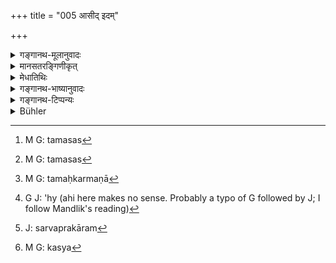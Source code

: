 +++
title = "005 आसीद् इदम्"

+++

<details><summary>गङ्गानथ-मूलानुवादः</summary>

This (World) was in existence in the form, as it were, of dense Darkness,—unperceived, undifferentiated, incogitable, (hence) incognizable; as it was wholly merged in deep sleep.—(5).


“Where we began and whereto we are carried! Manu was asked to expound the duties laid down in the scriptures, and he promised to expound them; under the circumstances, the description of the world in its undifferentiated state (with which the present verse begins) is wholly irrelevant and purposeless. In fact it becomes a true case of the well-known proverb —‘ Being questioned about mangoes, he describes the Kovidāra tree.’ Further, there is no authority in support of what is here described; nor is any useful purpose served by it. So the whole of this First Discourse need not be studied at all.”
</details>

<details><summary>मानसतरङ्गिणीकृत्</summary>

This universe existed un-manifest, unperceived, destitute of structure, un-amenable to probing, un-understandable, wholly immersed, in an inactive state. 
</details>

<details><summary>मेधातिथिः</summary>
<u>क्व अस्ताः</u> क्व निपतिताः । शास्त्रोक्तनिपतितधर्मान् पृष्टस् तान् एव वक्तव्यतया प्रतिज्ञाय जगतो ऽव्याकृतावस्थावर्णनम् अप्रकृतम् अपुरुषार्थं च । सो ऽयं सत्यो जनप्रवादः "आम्रान् पृष्टः कोविदारान् आचष्टे" इति । न चास्मिन् वस्तुनि प्रमाणं न च प्रयोजनम् इत्य् अतः सर्व एवायम् अध्यायो नाध्येतव्यः । 

- <u>उच्यते</u> । शास्त्रस्य महाप्रयोजत्वम् अनेन सर्वेण प्रतिपाद्यते । ब्रह्माद्याः स्थावरपर्यन्ताः संसारगतयो धर्माधर्मनिमित्ता अत्र प्रतिपाद्यन्ते । 

- तमसा बहुरूपेण वेष्टिताः कर्महेतुना" (म्ध् १.४९) इति । 

वक्ष्यति च- 

- एता दृष्ट्वा तु जीवस्य गतीः स्वेनैव चेतसा ।

- धर्मतो ऽधर्मतश् चैव धर्मे दध्यात् सदा मनः ॥ इति । (म्ध् १२.२३)

ततश् च निरतिशयैश्वर्यहेतुर् धर्मस् तद्विपरीतश् चाधर्मस् तद्रूपपरिज्ञानार्थम् इदं शास्त्रं महाप्रयोजनम् अध्येतव्यम् इत्य् अध्यायतात्पर्यम् । सूत्रं त्व् अत्र मन्त्रार्थवादाः सामान्यतो दृष्टं च । तथा च मन्त्रः । 

- तम आसीत् तमसा गूऌहम् अग्रे ऽप्रकेतम् सलिलं सर्वम् आ इदम् ।

- तुच्छेनाभ्वपिहितं यदासीत् तपसस्[^१५] तन् महिनाजयतैकम् ॥ (र्व् १०.१२९.३) 


[^१५]:
     M G: tamasas

चन्द्रार्काग्न्यादिषु बाह्याध्यात्मिकेषु महाप्रलये प्रकाशकेषु नष्टेषु तम एव केवलम् आसीत् । तद् अपि तमः स्थूलरूपतमसा गूढं संवृत्तम् । न हि तदानीं कश्चिद् अपि ज्ञातास्ति । अतो ज्ञातुर् अभावान् न कस्यचित् ज्ञानम् अस्तीति तमसा गूढम् उच्यते । अग्ने भूतसृष्टेः प्राक् अप्रकेतम् अज्ञातं सर्वं आः आसीत् । इदं सलिलं सरणधर्मकम् क्रियावत् यत् किंचिच् चेष्टावत् तत् सर्वं निश्चेष्टम् आसीत् । तुच्छेन सूक्ष्मेणाभु स्थूलम् अपिहितं प्रकृत्यात्मनि विशेषरूपं लीनम् इत्य् अर्थः । एतावताव्याकृतावस्था जगतो द्योतिता । चतुर्थेन पादेनाद्या सृष्ट्यवस्थोच्यते । तपसस्[^१६] तन् महिना महत्त्वेन एकं यद् आसीत् तद् अजायत विशेषात्मनाभिव्यज्यते स्म । कर्मवाशात् पुनः प्रादुर् बभूवेत्य् अर्थः । अथ वा तस्याम् अवस्थायां तपःकर्मणा[^१७] महत्त्वेन हिरण्यगर्भ आत्मनाजायत प्रादुर् आसीत् । यथा वक्ष्यति "ततः स्वयंभूः" इति (म्ध् १.६ ) ।


[^१७]:
     M G: tamaḥkarmaṇā


[^१६]:
     M G: tamasas

- सामान्यतो दृष्टेन महाप्रलयो ऽपि संभाव्यते । यस्य ह्य् एकदेशे नाशो दृष्टस् तस्य सर्वस्यापि नाशो दृश्यते । यथा शालापि क्वचिद् दह्यमाना दृष्टा कदाचित् सर्वो ग्रामो दह्यते । ये च कर्तृपूर्वा भावास् ते सर्वे विनश्वरा गृहप्रासादादयः । कर्तृपूर्वं चेदं जगत् सरित्समुद्रशैलाद्यात्मकम् । अतो गृहादिवन् नङ्क्ष्यतीति संभाव्यते । कर्तृपूर्वतैव न सिद्धेति चेत्, तन्निवेशविशेषवत्वादिना गृहादिवत् सापि साध्यत इत्यादि सामान्यतो दृष्टम् । 

- न च प्रमाणशुद्धौ तदूषणे वा प्रयतामहे ऽनिन्दंपरत्वाच् छास्त्रस्य । एतद् धि यावन् न विचार्य निरूपितं तावन् न सम्यग् अवधार्यते । तथानिरूपणे च तर्कशास्त्रता स्यान् न धर्मशास्त्रता ग्रन्थविस्तरश् च प्रसज्यते । 

- प्रक्रियाबहुलं चेदं सर्वम् उपन्यसिष्यते । क्वचित् पौराणी प्रक्रिया, क्वचित् सांख्यानाम् । न तया ज्ञातयाज्ञातया वा कश्चिद् धर्माधर्मयोर् विशेष इति निपुणतया न निरूप्यते । अर्थिता चेत् तत एवान्वेष्या । पदार्थयोजनाव्याख्यानमात्रं त्व् अध्यायस्योपदिश्यते तद् एव करिष्यामः । तात्पर्यम् उपदर्शितम् एव । 

- **आसीद् इदं** जगत् **तमोभूतं** तम इव । भूतशब्दो ऽनेकार्थो ऽप्य्[^१८] उपमायां प्रयुक्तः । यथा "यत् तद् भिन्नेष्व् अभिन्नं छिन्नेष्व् अच्छिन्नं सामान्यभूतं स शब्दः" इति सामान्यभूत इति सामान्यम् इवेत्य् अर्थः । किं तमसा जगतः सादृश्यम् अत आह- **अप्रज्ञातम्** । विशेषाणां स्वभावानां विकाराणां प्रकृताव् उपलयनाद् अतः प्रत्यकेणाज्ञातम् । अनुमानात् तर्हि ज्ञायेत । तद् अपि **चालक्षणम्** । लक्षणं लिङ्गं चिह्नम्, तद् अपि तस्याम् अवस्थायां प्रलीनम् एव, सर्वविकाराणां विशेषात्मना विनष्टत्वात् । **अप्रतर्क्यम्** । यद्रूपम् आसीत् तर्कयितुम् अपि न तद्रूपतया शक्यम् । तर्कप्रकारम्[^१९] अनुमानं निषेधति । न सामान्यतो दृष्टम् अनुमानम् अस्ति । तद्रूपकावेदकं न विशेषतो दृष्टम् अतश् **चाविज्ञेयम्** । 


[^१९]:
     J: sarvaprakāram


[^१८]:
     G J: 'hy (ahi here makes no sense. Probably a typo of G followed by J; I follow Mandlik's reading)

- नैव तर्ह्य् आसीद् असद् एवाजायतेति प्राप्तम् एतन् निषेधति- **प्रसुप्तम् इव सर्वतः** । नासतः सत उत्पत्तिः । उक्तं च "सद् एव सोम्येदम् अग्र आसीत् । कथम् असतः सज् जायेत" (छु ६.२.१–२) इत्याद्य् उपनिषत्सु । अतश् चाविज्ञेयम् अवच्छेदविषयैः प्रमाणैः । आगमात् तादृशाद् एव गम्यते । प्रसुप्तम् इव जाग्रत्स्वप्नवत्तां परित्यज्य संप्रसादावस्था सुषुप्तिर् दृष्टान्तत्वेनोपात्ता । यथा "अयम् आत्मा सुषुप्त्यवस्थायां निःसंबोधक्लेशप्रध्वस्ताशेषविकप आस्ते, न च नास्तीति शक्यते वक्तुम्, प्रबुद्धस्य सुखम् अस्वाप्सम्" इति प्रत्यभिज्ञानदर्शनात् । एवं जगदागमात् सिद्धार्थरूपाद् आभासानुमानेभ्यश् च तार्किकाणाम् अवसीयते । **आसीद्** इति । वर्तमाना तु सावस्था न कस्यचित्[^२०] विज्ञेयेत्य् अत उक्तम् **अविज्ञेयम्** । सर्वतो नैकदेशप्रलय इत्य् अर्थः ॥ १.५ ॥


[^२०]:
     M G: kasya
</details>

<details><summary>गङ्गानथ-भाष्यानुवादः</summary>

At the very outset there arises an objection—

> “Where we began and whereto we are carried! Manu was asked to expound > the duties laid down in the scriptures, and he promised to expound > them; under the circumstances, the description of the world in its > undifferentiated state (with which the present verse begins) is wholly > irrelevant and purposeless. In fact it becomes a true case of the > well-known proverb —‘ Being questioned about mangoes, he describes the > Kovidāra tree.’ Further, there is no authority in support of what is > here described; nor is any useful purpose served by it. So the whole > of this First Discourse need not be studied at all.”

Our answer to the above is follows:—What the First Discourse does is to describe the fact of the Treatise having an extensive scope; so that what is described here is the whole range of the cosmic process, beginning with Brahman down to the inanimate objects, as forming the basis of *Dharma* and *Adharma*, Right and Wrong; for instance, verse 49 describes the vegetable objects as ‘wrapped in manifold Darkness, the result of their own acts’ \[which shows that plants also are related to, and affected by, Right and Wrong\]; and later on, again in Discourse 1, verse 23, it will be stated that ‘having recognised, by means of his intellect, these transitions of the individual soul, through merit and demerit, (Right and Wrong), one should fix his attention upon the Right.’ From all this it follows that Right is the cause of superiority (in the scale of existence) and Wrong of the reverse; thus the present treatise, expounding the exact nature of Right and Wrong, serves an extensive purpose, and as such should be studied. Such is the purport of the First Discourse.

The authority for what is declared in the present verse consists of
*Mantra, Arthavāda* and *Inference*. As for the *Mantra* we have the
following (in *Ṛgveda*, 10.129.3)—‘Darkness existed, enveloped in darkness, uncognised in the beginning; this whole existed in a fluid state; the gross was contained in the subtile; the one entity that existed came to lie born, by virtue of austerities.’ The meaning is as follows:—‘At the Universal Dissolution, the Sun, the Moon, the Fire and other sources of light having been destroyed, there existed Darkness alone;—this (subtile) Darkness was ‘enveloped,’ wrapped, in Darkness in the gross form; at this time there was no cogniser; hence, there being no one to cognise things, there was no *cognition* of anything; therefore Darkness is described as enveloped in darkness;—‘in the beginning,’ *i.e*. before elemental creation, it was ‘uncognised,’ unknown; ‘this whole existed in the fluid state,’ *i.e*. every active or mobile object was motionless; the ‘gross,’ the larger, ‘was contained in the subtile,’ the smaller; *i.e*. every differentiated object was resolved into its original evolvents; this indicates the undifferentiated state of the world; and the last foot of the Mantra describes the earliest stage of evolution; that ‘one entity’ which ‘existed’ ‘came to be born, by virtue of austerities,’ *i.e*. by the force of austerity it became manifested in differentiated forms; *i.e*. under the influence of past acts, it came into existence again; or, it may mean that under the conditions described, Hiraṇyagarbha, came into existence by himself, by virtue of his austerities; as described later on (verso 6)—‘Thereupon the self-born &c. &c.’

The possibility of Universal Dissolution is proved by Inference: That which has been found to bo destroyed in one part is also found to be destroyed in its entirety; *e.g*. at one time a single house is found to be burnt, and at another time the entire village is burnt (this is the Major Premise); all such things as are produced by active agents,—such for instance, as houses, palaces and the like are found to be liable to destruction (this is the second step in the inferential process);—this world, consisting of rivers, oceans, mountains &c., is the work of an active agent (this is the third step);—hence it follows that, like the house &c., the whole world will come to destruction (this is the final conclusion). It will not be right to argue that the fact of the world being the work of an active agent is itself not yet established;—for that fact also is deduced from the fact of the world having, like the house and such things, a particular shape;—all this constitutes the Inference (upon which the statements in the present verse are based).

We do not make any attempt either at clarifying (discussing and strengthening) the said proofs, or at refuting (the counter-arguments); because the present treatise does not deal with proofs and reasonings; and reasonings could not be fully grasped until they have been fully stated and examined; and if all this were done, the work would become a treatise on ‘Reasonings,’ not on ‘Law;’ and further, it would become too prolix.

This subject (of Creation and Dissolution) in its details shall be found described (in verses 7 *et seq*.) and the process described shall be in some places in accordance with the Purāṇas and sometimes in accordance with the *Sāṅkhya* doctrines. But the knowing or not knowing of those details does not make any difference in *Right* and *Wrong*; hence we are not going to deal with it in detail. If any person stands in need of the detailed account of the process, be should search for it in the said sources of information. What we undertake to do is to construe and explain the words of the text, and this is all that we shall do. A brief exposition of the purport of the Discourse we have already given.

‘*This*,’ world, ‘*was in exitence*,’ ‘*in the form of dense Darkness*’—*i.e*. as if it were dense darkness; the term ‘which has several meanings, is here used to denote *similarity*; just as in the statement ‘*yat tad bhinneṣvabhinnam chinneṣvachinnam sāmānyabhūtam sa śabdaḥ*’ (‘that which remains the same even though the things denoted by it are diverse; which remains undestroyed even when the things denoted are destroyed, *which is, as if it were, a Generality*, this is the Word’), the word ‘*samānyābhūtaḥ*’ means ‘as if it were a generality.’ “What is it that constitutes the similarity of the World to Darkness?”

The answer is given by the next word ‘*unperceived*;’ in as much as all the products with their diverse differentiated forms are at the time resolved in the Evolvent Original, the world is *not p* *erceived*.

It might have been cognised by means of Inference; but that also is not possible; as it is ‘*undifferentiated*’; the ‘differential’ meant is that character which distinguishes one thing from another; and this also is dissolved at the time; for the simple reason that all products, with their distinguishing features, have been destroyed.

‘*Incogitable*’—that form in which the World existed was not capable of being even thought of, in that form; ‘cogitation’ here stands, for all forms of Inference; the meaning being that at the time there was no kind of Inference—neither from generals to particulars, nor from particulars to generals—available, by means of which the World could be cognised.—For these reasons it was also ‘*incognizable*.’

From all this it might follow that the World did not exist at all, and it was only a non-existent World that came into existence (subsequently); with a view to preclude this, the text adds—‘*as if wholly merged in deep sleep*.’ As a matter of fact, the *existent* can never come into existence out of the *non-existent*; it has been declared in the Upanisads (the *Chāndogya*)—‘O dear one, this was, in the beginning existent; how could the existent be born out of the non-existent?’—All that is meant is that the World is incognizable by the instrumentality of the ordinary means of cognition, which operate through, and bear upon, only differentiated things; that such is its condition is known from the scriptures, which also are as transcendental in their character as the ante-natal condition of the World.

‘*As if merged in deep sleep*,’—‘deep sleep’ stands for that condition of repose which is beyond the conditions of waking and dreaming; and it has been cited only by way of illustration; the meaning being—‘just as the soul, in the condition of deep sleep, remains entirely unconscious of any thoughts or sufferings, and free from all notions of diversity,—and yet it cannot be said to be non-existent, because on waking, it is recognised as being the same that was asleep, as shown by the idea *I have slept soundly*,—exactly the same is the case with the World, as is shown by the scriptures that describe things as they have actually existed, and also proved, for those who depend upon reasonings, by what appear to be sound Inferences.’

‘*Was in existence*’—the past tense has been used, because the condition described can never be known by any person; hence it is that it has been described as ‘incognizable.’

‘*Wholly*’—this shows that the dissolution is not *partial* but *total*. (5)
</details>

<details><summary>गङ्गानथ-टिप्पन्यः</summary>

‘*Tamas*’ is generally taken here in the sense of the ‘Root evolvent’,
only Rāghavānanda taking it in the sense of the Vedantic *māyā*; he is
supported by Sāyaṇa who explains the term similarly, under his
explanation of Ṛgveda 18. 129. 8.

P. 8, l. 8—(1) *tam āsīt* (Ṛgveda 10.129.8)—Sāyaṇa supplies a somewhat
different explanation:

> इदं जगत् सलिलं कारणेन सातम् अविभागापन्नम् भाः आसीत् । अथवा सलिलमिव, यथा क्षीरेण विभागापन्नं नीरस ज्ञायते तथा तमसा ऽविभागापन्नं जगत् न ज्ञायते । आ समन्तात् भवतीति 'आभु'। 'तपसः' स्रष्टव्य-पर्यालोचमरूपस्य ।

As a Vedāntin, Sāyaṇa identifies *tamas* with *māyā* \|
</details>

<details><summary>Bühler</summary>

005	This (universe) existed in the shape of Darkness, unperceived, destitute of distinctive marks, unattainable by reasoning, unknowable, wholly immersed, as it were, in deep sleep.
</details>
